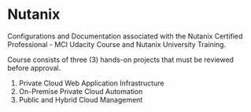 # Nutanix

Configurations and Documentation associated with the Nutanix Certified Professional - MCI Udacity Course and Nutanix University Training.

Course consists of three (3) hands-on projects that must be reviewed before approval.

1. Private Cloud Web Application Infrastructure
2. On-Premise Private Cloud Automation
3. Public and Hybrid Cloud Management
